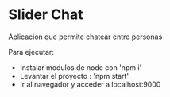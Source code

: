 # Slider Chat

Aplicacion que permite chatear entre personas

Para ejecutar:

- Instalar modulos de node con 'npm i'
- Levantar el proyecto : 'npm start'
- Ir al navegador y acceder a localhost:9000
